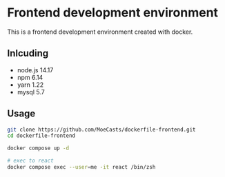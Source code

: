 # Frontend development environment

This is a frontend development environment created with docker.

## Inlcuding

- node.js 14.17
- npm 6.14
- yarn 1.22
- mysql 5.7

## Usage

```bash
git clone https://github.com/MoeCasts/dockerfile-frontend.git
cd dockerfile-frontend

docker compose up -d

# exec to react
docker compose exec --user=me -it react /bin/zsh
```
